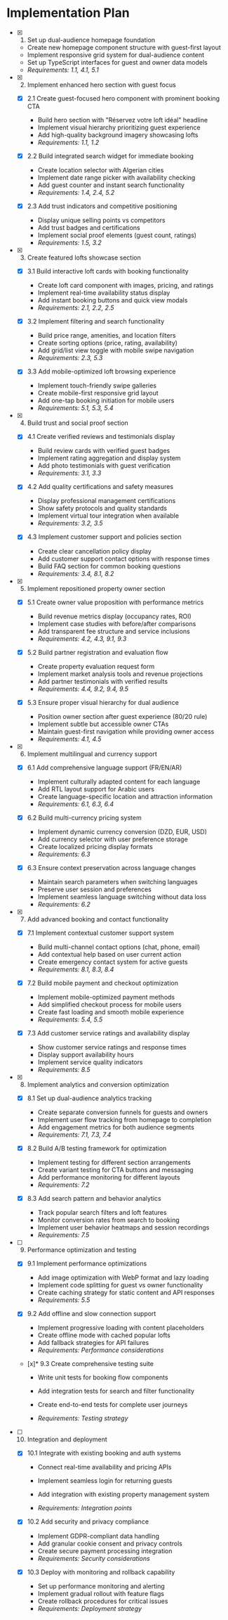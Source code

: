 # Implementation Plan

- [x] 1. Set up dual-audience homepage foundation

  - Create new homepage component structure with guest-first layout
  - Implement responsive grid system for dual-audience content
  - Set up TypeScript interfaces for guest and owner data models
  - _Requirements: 1.1, 4.1, 5.1_

- [x] 2. Implement enhanced hero section with guest focus

  - [x] 2.1 Create guest-focused hero component with prominent booking CTA

    - Build hero section with "Réservez votre loft idéal" headline
    - Implement visual hierarchy prioritizing guest experience
    - Add high-quality background imagery showcasing lofts
    - _Requirements: 1.1, 1.2_

  - [x] 2.2 Build integrated search widget for immediate booking

    - Create location selector with Algerian cities
    - Implement date range picker with availability checking
    - Add guest counter and instant search functionality
    - _Requirements: 1.4, 2.4, 5.2_

  - [x] 2.3 Add trust indicators and competitive positioning

    - Display unique selling points vs competitors
    - Add trust badges and certifications
    - Implement social proof elements (guest count, ratings)
    - _Requirements: 1.5, 3.2_

- [x] 3. Create featured lofts showcase section

  - [x] 3.1 Build interactive loft cards with booking functionality

    - Create loft card component with images, pricing, and ratings
    - Implement real-time availability status display
    - Add instant booking buttons and quick view modals
    - _Requirements: 2.1, 2.2, 2.5_

  - [x] 3.2 Implement filtering and search functionality

    - Build price range, amenities, and location filters
    - Create sorting options (price, rating, availability)
    - Add grid/list view toggle with mobile swipe navigation
    - _Requirements: 2.3, 5.3_

  - [x] 3.3 Add mobile-optimized loft browsing experience

    - Implement touch-friendly swipe galleries
    - Create mobile-first responsive grid layout
    - Add one-tap booking initiation for mobile users
    - _Requirements: 5.1, 5.3, 5.4_

- [x] 4. Build trust and social proof section

  - [x] 4.1 Create verified reviews and testimonials display

    - Build review cards with verified guest badges
    - Implement rating aggregation and display system
    - Add photo testimonials with guest verification
    - _Requirements: 3.1, 3.3_

  - [x] 4.2 Add quality certifications and safety measures

    - Display professional management certifications
    - Show safety protocols and quality standards
    - Implement virtual tour integration when available
    - _Requirements: 3.2, 3.5_

  - [x] 4.3 Implement customer support and policies section

    - Create clear cancellation policy display
    - Add customer support contact options with response times
    - Build FAQ section for common booking questions
    - _Requirements: 3.4, 8.1, 8.2_

- [x] 5. Implement repositioned property owner section

  - [x] 5.1 Create owner value proposition with performance metrics

    - Build revenue metrics display (occupancy rates, ROI)
    - Implement case studies with before/after comparisons
    - Add transparent fee structure and service inclusions
    - _Requirements: 4.2, 4.3, 9.1, 9.3_

  - [x] 5.2 Build partner registration and evaluation flow

    - Create property evaluation request form
    - Implement market analysis tools and revenue projections
    - Add partner testimonials with verified results
    - _Requirements: 4.4, 9.2, 9.4, 9.5_

  - [x] 5.3 Ensure proper visual hierarchy for dual audience

    - Position owner section after guest experience (80/20 rule)
    - Implement subtle but accessible owner CTAs
    - Maintain guest-first navigation while providing owner access
    - _Requirements: 4.1, 4.5_

- [x] 6. Implement multilingual and currency support

  - [x] 6.1 Add comprehensive language support (FR/EN/AR)

    - Implement culturally adapted content for each language
    - Add RTL layout support for Arabic users
    - Create language-specific location and attraction information
    - _Requirements: 6.1, 6.3, 6.4_

  - [x] 6.2 Build multi-currency pricing system

    - Implement dynamic currency conversion (DZD, EUR, USD)
    - Add currency selector with user preference storage
    - Create localized pricing display formats
    - _Requirements: 6.3_

  - [x] 6.3 Ensure context preservation across language changes

    - Maintain search parameters when switching languages
    - Preserve user session and preferences
    - Implement seamless language switching without data loss
    - _Requirements: 6.2_

- [x] 7. Add advanced booking and contact functionality

  - [x] 7.1 Implement contextual customer support system

    - Build multi-channel contact options (chat, phone, email)
    - Add contextual help based on user current action
    - Create emergency contact system for active guests
    - _Requirements: 8.1, 8.3, 8.4_

  - [x] 7.2 Build mobile payment and checkout optimization

    - Implement mobile-optimized payment methods
    - Add simplified checkout process for mobile users
    - Create fast loading and smooth mobile experience
    - _Requirements: 5.4, 5.5_

  - [x] 7.3 Add customer service ratings and availability display

    - Show customer service ratings and response times
    - Display support availability hours
    - Implement service quality indicators
    - _Requirements: 8.5_

- [x] 8. Implement analytics and conversion optimization

  - [x] 8.1 Set up dual-audience analytics tracking

    - Create separate conversion funnels for guests and owners
    - Implement user flow tracking from homepage to completion
    - Add engagement metrics for both audience segments
    - _Requirements: 7.1, 7.3, 7.4_

  - [x] 8.2 Build A/B testing framework for optimization

    - Implement testing for different section arrangements
    - Create variant testing for CTA buttons and messaging
    - Add performance monitoring for different layouts
    - _Requirements: 7.2_

  - [x] 8.3 Add search pattern and behavior analytics

    - Track popular search filters and loft features
    - Monitor conversion rates from search to booking
    - Implement user behavior heatmaps and session recordings
    - _Requirements: 7.5_

- [ ] 9. Performance optimization and testing

  - [x] 9.1 Implement performance optimizations

    - Add image optimization with WebP format and lazy loading
    - Implement code splitting for guest vs owner functionality
    - Create caching strategy for static content and API responses
    - _Requirements: 5.5_

  - [x] 9.2 Add offline and slow connection support

    - Implement progressive loading with content placeholders
    - Create offline mode with cached popular lofts
    - Add fallback strategies for API failures
    - _Requirements: Performance considerations_

  - [x]\* 9.3 Create comprehensive testing suite

    - Write unit tests for booking flow components

    - Add integration tests for search and filter functionality
    - Create end-to-end tests for complete user journeys
    - _Requirements: Testing strategy_

- [ ] 10. Integration and deployment

  - [x] 10.1 Integrate with existing booking and auth systems

    - Connect real-time availability and pricing APIs
    - Implement seamless login for returning guests
    - Add integration with existing property management system

    - _Requirements: Integration points_

  - [x] 10.2 Add security and privacy compliance

    - Implement GDPR-compliant data handling
    - Add granular cookie consent and privacy controls
    - Create secure payment processing integration
    - _Requirements: Security considerations_

  - [x] 10.3 Deploy with monitoring and rollback capability

    - Set up performance monitoring and alerting
    - Implement gradual rollout with feature flags
    - Create rollback procedures for critical issues
    - _Requirements: Deployment strategy_

